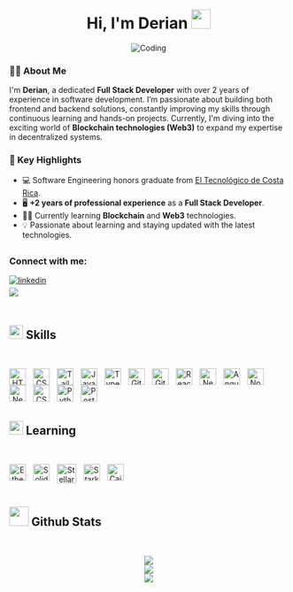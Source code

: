 <h1 align="center">Hi, I'm Derian <img src="https://media.giphy.com/media/hvRJCLFzcasrR4ia7z/giphy.gif" width="35"></h1>
<div align="center">
  <img alt="Coding" src="https://i.giphy.com/media/v1.Y2lkPTc5MGI3NjExeWFtNTlnaHNiMWIyYjB2ZnV1bTN2NDhxZmlncXN4eWp0cXdmYzdxMCZlcD12MV9pbnRlcm5hbF9naWZfYnlfaWQmY3Q9Zw/qgQUggAC3Pfv687qPC/giphy.gif" />
</div>

<h3>👨‍💻 About Me</h3>
<p>I'm <strong>Derian</strong>, a dedicated <strong>Full Stack Developer</strong> with over 2 years of experience in software development. I’m passionate about building both frontend and backend solutions, constantly improving my skills through continuous learning and hands-on projects. Currently, I'm diving into the exciting world of <strong>Blockchain technologies (Web3)</strong> to expand my expertise in decentralized systems.</p>

<h3>🚀 Key Highlights</h3>
<ul>
  <li>💻 Software Engineering honors graduate from <a href="https://www.tec.ac.cr/" target="_blank">El Tecnológico de Costa Rica</a>.</li>
  <li>🖥️ <strong>+2 years of professional experience</strong> as a <strong>Full Stack Developer</strong>.</li>
  <li>🧑‍🎓 Currently learning <strong>Blockchain</strong> and <strong>Web3</strong> technologies.</li>
  <li>💡 Passionate about learning and staying updated with the latest technologies.</li>
</ul>

## <h3 align="left">Connect with me:</h3>
<div align="left">

<a href="https://www.linkedin.com/in/derian-rodriguez22" target="_blank">
    <img src="https://img.shields.io/badge/linkedin:  Derian-%2300acee.svg?color=405DE6&style=for-the-badge&logo=linkedin&logoColor=white" alt="linkedin" style="margin-bottom: 5px;"/>
</a>

<br>

<a href="mailto:dmrodriguez2000@gmail.com" target="_blank">
     <img src="https://img.shields.io/badge/gmail:  dmrodriguez2000-%23EA4335.svg?style=for-the-badge&logo=gmail&logoColor=white" t=mail style="margin-bottom: 5px;" />
</a>
	
</div>

<br>

## <img src="https://media2.giphy.com/media/QssGEmpkyEOhBCb7e1/giphy.gif?cid=ecf05e47a0n3gi1bfqntqmob8g9aid1oyj2wr3ds3mg700bl&rid=giphy.gif" width ="25"><b> Skills</b>
<br>

<p align="center">



<img align="left" alt="HTML" width="30px" style="padding-right:10px;" src="https://devicon-website.vercel.app/api/html5/original.svg" />
<img align="left" alt="CSS" width="30px" style="padding-right:10px;" src="https://devicon-website.vercel.app/api/css3/original.svg" />
<img align="left" alt="TailwindCSS" width="30px" style="padding-right:10px;" src="https://devicon-website.vercel.app/api/tailwindcss/plain.svg" />
<img align="left" alt="JavaScript" width="30px" style="padding-right:10px;" src="https://devicon-website.vercel.app/api/javascript/original.svg" />
<img align="left" alt="TypeScript" width="30px" style="padding-right:10px;" src="https://devicon-website.vercel.app/api/typescript/original.svg" />
<img align="left" alt="Git" width="30px" style="padding-right:10px;" src="https://devicon-website.vercel.app/api/git/original.svg" />
<img align="left" alt="GitHub" width="30px" style="padding-right:10px;" src="https://devicon-website.vercel.app/api/github/original.svg" />
<img align="left" alt="React" width="30px" style="padding-right:10px;" src="https://cdn.jsdelivr.net/gh/devicons/devicon/icons/react/react-original.svg" />
<img align="left" alt="Next.js" width="30px" style="padding-right:10px;" src="https://devicon-website.vercel.app/api/nextjs/original.svg" />
<img align="left" alt="Angular" width="30px" style="padding-right:10px;" src="https://devicon-website.vercel.app/api/angularjs/plain.svg" />
<img align="left" alt="NodeJS" width="30px" style="padding-right:10px;" src="https://devicon-website.vercel.app/api/nodejs/original.svg" />
<img align="left" alt="NestJS" width="30px" style="padding-right:10px;" src="https://devicon-website.vercel.app/api/nestjs/plain.svg" />
<img align="left" alt="CSharp" width="30px" style="padding-right:10px;" src="https://devicon-website.vercel.app/api/csharp/original.svg" />
<img align="left" alt="Python" width="30px" style="padding-right:10px;" src="https://devicon-website.vercel.app/api/python/original.svg" />
<img align="left" alt="PostgreSQL" width="30px" style="padding-right:10px;" src="https://devicon-website.vercel.app/api/postgresql/original.svg" />
          
          

<br />


</p>

<br>

<br>

## <img src="https://media2.giphy.com/media/QssGEmpkyEOhBCb7e1/giphy.gif?cid=ecf05e47a0n3gi1bfqntqmob8g9aid1oyj2wr3ds3mg700bl&rid=giphy.gif" width ="25"><b> Learning</b>
<br>

<p align="center">



<img align="left" alt="Ethereum" width="30px" style="padding-right:10px;" src="https://img.icons8.com/?size=100&id=IhWBOFHtv6vx&format=png&color=000000" />
<img align="left" alt="Solidity" width="30px" style="padding-right:10px;" src="https://devicon-website.vercel.app/api/solidity/original.svg" />
<img align="left" alt="Stellar" width="35px" style="padding-right:10px;" src="https://cdn.freelogovectors.net/wp-content/uploads/2021/10/stellar-logo-freelogovectors.net_.png" />
<img align="left" alt="Starknet" width="30px" style="padding-right:10px;" src="https://pbs.twimg.com/profile_images/1834202903189618688/N4J8emeY_400x400.png" />
<img align="left" alt="Cairo" width="30px" style="padding-right:10px;" src="https://www.cairo-lang.org/wp-content/uploads/2024/03/Cairo-logo.png" />
          
          

<br />


</p>

<br>


## <img src="https://media.giphy.com/media/iY8CRBdQXODJSCERIr/giphy.gif" width="35"><b> Github Stats </b>
<br>


<div align="center">

![](https://github-readme-stats.vercel.app/api?username=derianrddev&theme=aura&hide_border=false&include_all_commits=false&show_icons=true&count_private=true&show_icons=true&show=reviews,prs_merged,prs_merged_percentage)<br/>
![](https://github-readme-streak-stats.herokuapp.com/?user=derianrddev&theme=aura&hide_border=false)<br/>
![](https://github-readme-stats.vercel.app/api/top-langs/?username=derianrddev&theme=aura&hide_border=false&include_all_commits=false&count_private=false&layout=compact)

</div>


<br>
<br>
<br>

